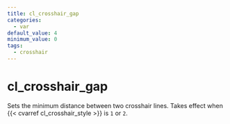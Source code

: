 ```yaml
---
title: cl_crosshair_gap
categories:
  - var
default_value: 4
minimum_value: 0
tags:
  - crosshair
---
```


# cl_crosshair_gap

Sets the minimum distance between two crosshair lines. Takes effect when {{< cvarref cl_crosshair_style >}} is `1` or `2`.
